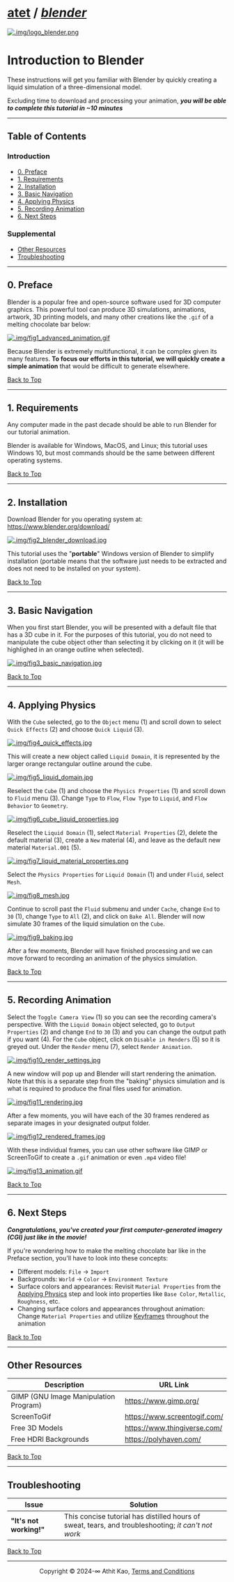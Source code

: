 # [atet](https://github.com/atet) / [**_blender_**](https://github.com/atet/blender/blob/main/README.md#atet--blender)

[![.img/logo_blender.png](.img/logo_blender.png)](#nolink)

# Introduction to Blender

These instructions will get you familiar with Blender by quickly creating a liquid simulation of a three-dimensional model.

Excluding time to download and processing your animation, _**you will be able to complete this tutorial in ~10 minutes**_

--------------------------------------------------------------------------------------------------

## Table of Contents

### Introduction

* [0. Preface](#0-preface)
* [1. Requirements](#1-requirements)
* [2. Installation](#2-installation)
* [3. Basic Navigation](#3-basic-navigation)
* [4. Applying Physics](#4-applying-physics)
* [5. Recording Animation](#5-recording-animation)
* [6. Next Steps](#6-next-steps)

### Supplemental

* [Other Resources](#other-resources)
* [Troubleshooting](#troubleshooting)

--------------------------------------------------------------------------------------------------

## 0. Preface

Blender is a popular free and open-source software used for 3D computer graphics. This powerful tool can produce 3D simulations, animations, artwork, 3D printing models, and many other creations like the `.gif` of a melting chocolate bar below:

[![.img/fig1_advanced_animation.gif](.img/fig1_advanced_animation.gif)](#nolink)

Because Blender is extremely multifunctional, it can be complex given its many features. **To focus our efforts in this tutorial, we will quickly create a simple animation** that would be difficult to generate elsewhere.

[Back to Top](#table-of-contents)

--------------------------------------------------------------------------------------------------

## 1. Requirements

Any computer made in the past decade should be able to run Blender for our tutorial animation.

Blender is available for Windows, MacOS, and Linux; this tutorial uses Windows 10, but most commands should be the same between different operating systems.

[Back to Top](#table-of-contents)

--------------------------------------------------------------------------------------------------

## 2. Installation

Download Blender for you operating system at: https://www.blender.org/download/

[![.img/fig2_blender_download.jpg](.img/fig2_blender_download.jpg)](#nolink)

This tutorial uses the "**portable**" Windows version of Blender to simplify installation (portable means that the software just needs to be extracted and does not need to be installed on your system).

[Back to Top](#table-of-contents)

--------------------------------------------------------------------------------------------------

## 3. Basic Navigation

When you first start Blender, you will be presented with a default file that has a 3D cube in it. For the purposes of this tutorial, you do not need to manipulate the cube object other than selecting it by clicking on it (it will be highlighed in an orange outline when selected).

[![.img/fig3_basic_navigation.jpg](.img/fig3_basic_navigation.jpg)](#nolink)

[Back to Top](#table-of-contents)

--------------------------------------------------------------------------------------------------

## 4. Applying Physics

With the `Cube` selected, go to the `Object` menu (1) and scroll down to select `Quick Effects` (2) and choose `Quick Liquid` (3).

[![.img/fig4_quick_effects.jpg](.img/fig4_quick_effects.jpg)](#nolink)

This will create a new object called `Liquid Domain`, it is represented by the larger orange rectangular outline around the cube.

[![.img/fig5_liquid_domain.jpg](.img/fig5_liquid_domain.jpg)](#nolink)

Reselect the `Cube` (1) and choose the `Physics Properties` (1) and scroll down to `Fluid` menu (3). Change `Type` to `Flow`, `Flow Type` to `Liquid`, and `Flow Behavior` to `Geometry`.

[![.img/fig6_cube_liquid_properties.jpg](.img/fig6_cube_liquid_properties.jpg)](#nolink)

Reselect the `Liquid Domain` (1), select `Material Properties` (2), delete the default material (3), create a `New` material (4), and leave as the default new material `Material.001` (5).

[![.img/fig7_liquid_material_properties.png](.img/fig7_liquid_material_properties.png)](#nolink)

Select the `Physics Properties` for `Liquid Domain` (1) and under `Fluid`, select `Mesh`.

[![.img/fig8_mesh.jpg](.img/fig8_mesh.jpg)](#nolink)

Continue to scroll past the `Fluid` submenu and under `Cache`, change `End` to `30` (1), change `Type` to `All` (2), and click on `Bake All`. Blender will now simulate 30 frames of the liquid simulation on the `Cube`.

[![.img/fig9_baking.jpg](.img/fig9_baking.jpg)](#nolink)

After a few moments, Blender will have finished processing and we can move forward to recording an animation of the physics simulation.

[Back to Top](#table-of-contents)

--------------------------------------------------------------------------------------------------

## 5. Recording Animation

Select the `Toggle Camera View` (1) so you can see the recording camera's perspective. With the `Liquid Domain` object selected, go to `Output Properties` (2) and change `End` to `30` (3) and you can change the output path if you want (4). For the `Cube` object, click on `Disable in Renders` (5) so it is greyed out. Under the `Render` menu (7), select `Render Animation`.

[![.img/fig10_render_settings.jpg](.img/fig10_render_settings.jpg)](#nolink)

A new window will pop up and Blender will start rendering the animation. Note that this is a separate step from the "baking" physics simulation and is what is required to produce the final files used for animation.

[![.img/fig11_rendering.jpg](.img/fig11_rendering.jpg)](#nolink)

After a few moments, you will have each of the 30 frames rendered as separate images in your designated output folder.

[![.img/fig12_rendered_frames.jpg](.img/fig12_rendered_frames.jpg)](#nolink)

With these individual frames, you can use other software like GIMP or ScreenToGif to create a `.gif` animation or even `.mp4` video file!

[![.img/fig13_animation.gif](.img/fig13_animation.gif)](#nolink)

[Back to Top](#table-of-contents)

--------------------------------------------------------------------------------------------------

## 6. Next Steps

***Congratulations, you've created your first computer-generated imagery (CGI) just like in the movie!*** 

If you're wondering how to make the melting chocolate bar like in the Preface section, you'll have to look into these concepts:

- Different models: `File` → `Import`
- Backgrounds: `World` → `Color` → `Environment Texture`
- Surface colors and appearances: Revisit `Material Properties` from the [Applying Physics](#4-applying-physics) step and look into properties like `Base Color`, `Metallic`, `Roughness`, etc.
- Changing surface colors and appearances throughout animation: Change `Material Properties` and utilize [Keyframes](https://docs.blender.org/manual/en/latest/animation/keyframes/index.html) throughout the animation

[Back to Top](#table-of-contents)

--------------------------------------------------------------------------------------------------

## Other Resources

**Description** | **URL Link**
--- | ---
GIMP (GNU Image Manipulation Program) | https://www.gimp.org/
ScreenToGif | https://www.screentogif.com/
Free 3D Models | https://www.thingiverse.com/
Free HDRI Backgrounds | https://polyhaven.com/

[Back to Top](#table-of-contents)

--------------------------------------------------------------------------------------------------

## Troubleshooting

Issue | Solution
--- | ---
**"It's not working!"** | This concise tutorial has distilled hours of sweat, tears, and troubleshooting; _it can't not work_

[Back to Top](#table-of-contents)

--------------------------------------------------------------------------------------------------

<p align="center">Copyright © 2024-∞ Athit Kao, <a href="http://www.athitkao.com/tos.html" target="_blank">Terms and Conditions</a></p>
